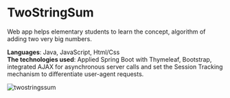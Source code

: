 # TwoStringSum
Web app helps elementary students to learn the concept, algorithm of adding two very big numbers.

**Languages**: Java, JavaScript, Html/Css <br />
**The technologies used**: Applied Spring Boot with Thymeleaf, Bootstrap, integrated AJAX for asynchronous server calls and set the Session Tracking mechanism to differentiate user-agent requests. 
 
![twostringssum](https://user-images.githubusercontent.com/31901141/42988708-3c070b14-8bc3-11e8-8641-14fc95848ade.png)


